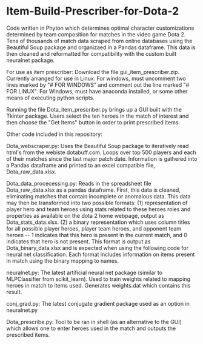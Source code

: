 # Item-Build-Prescriber-for-Dota-2
Code written in Phyton which determines optimal character customizations determined by team composition for matches in the video game Dota 2. Tens of thousands of match data scraped from online databases using the Beautiful Soup package and organizaed in a Pandas dataframe. This data is then cleaned and reformatted for compatibility with the custom built neuralnet package.

For use as item prescriber:
Download the file gui_item_prescriber.zip. Currently arranged for use in Linux. For windows, must uncomment two lines marked by "# FOR WINDOWS" and comment out the line marked "# FOR LINUX". For Windows, must have anaconda installed, or some other means of executing python scripts. 

Running the file Dota_item_prescriber.py brings up a GUI built with the Tkinter package. Users select the ten heroes in the match of interest and then choose the "Get Items" button in order to print prescribed items. 


Other code included in this repository:

Dota_webscraper.py:
Uses the Beautiful Soup package to iteratively read html's from the webiste dotabuff.com. Loops over top 500 players and each of their matches since the last major patch date. Information is gathered into a Pandas dataframe and printed to an excel compatible file, Dota_raw_data.xlsx.

Dota_data_procecessing.py:
Reads in the spreadsheet file Dota_raw_data.xlsx as a pandas dataframe. First, this data is cleaned, eliminating matches that contain incomplete or anomalous data. This data may then be transformed into two possible formats: (1) representation of player hero and team heroes using stats related to these heroes roles and properties as available on the dota 2 home webpage, output as Dota_stats_data.xlsx. (2) a binary representation which uses column titles for all possible player heroes, player team heroes, and opponent team heroes -- 1 indicates that this hero is present in the current match, and 0 indicates that hero is not present. This format is output as Dota_binary_data.xlsx and is expected when using the following code for neural net classification. Each format includes information on items present in match using the binary mapping to names. 

neuralnet.py:
The latest artificial neural net package (similar to MLPClassifier from scikit_learn). Used to train weights related to mapping heroes in match to items used. Generates weights.dat which contains this result.

conj_grad.py:
The latest conjugate gradient package used as an option in neuralnet.py

Dota_prescribe.py:
Tool to be ran in shell (as an alternative to the GUI) which allows one to enter heroes used in the match and outputs the prescribed items. 










